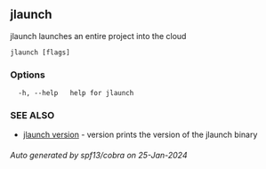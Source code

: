 ## jlaunch

jlaunch launches an entire project into the cloud

```
jlaunch [flags]
```

### Options

```
  -h, --help   help for jlaunch
```

### SEE ALSO

* [jlaunch version](jlaunch_version.md)	 - version prints the version of the jlaunch binary

###### Auto generated by spf13/cobra on 25-Jan-2024
